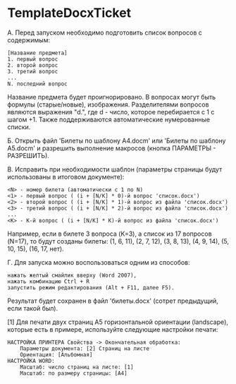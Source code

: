 # TemplateDocxTicket

А. Перед запуском необходимо подготовить список вопросов с содержимым:

    [Название предмета]
    1. первый вопрос
    2. второй вопрос
    3. третий вопрос
    ...
    N. последний вопрос

Название предмета будет проигнорировано. В вопросах могут быть формулы (старые/новые), изображения. Разделителями вопросов являются выражения "d.", где d - число, которое перебирается с 1 с шагом +1. Также поддерживаются автоматические нумерованные списки.

Б. Открыть файл 'Билеты по шаблону A4.docm' или 'Билеты по шаблону A5.docm' и разрешить выполнение макросов (кнопка ПАРАМЕТРЫ - РАЗРЕШИТЬ).

В. Исправить при необходимости шаблон (параметры страницы будут использованы в итоговом документе):

    <N> - номер билета (автоматически с 1 по N)
    <1> - первый вопрос ( (i + [N/K] * 0)-й вопрос 'список.docx')
    <2> - второй вопрос ( (i + [N/K] * 1)-й вопрос из файла 'список.docx')
    <3> - третий вопрос ( (i + [N/K] * 2)-й вопрос из файла 'список.docx')
    ...
    <K> - K-й вопрос ( (i + [N/K] * K)-й вопрос из файла 'список.docx')

Например, если в билете 3 вопроса (K=3), а список из 17 вопросов (N=17), то будут созданы билеты: 
(1, 6, 11), (2, 7, 12), (3, 8, 13), (4, 9, 14), (5, 10, 15), (16, 17, нет).

Г. Для запуска можно воспользоваться одним из способов: 
    
    нажать желтый смайлик вверху (Word 2007), 
    нажать комбинацию Ctrl + R
    запустить режим редактирования (Alt + F11, далее F5).

Результат будет сохранен в файл 'билеты.docx' (сотрет предыдущий, если такой был).



[1] Для печати двух страниц A5 горизонтальной ориентации (landscape), которые есть в примере, используйте следующие настройки печати:

    НАСТРОЙКА ПРИНТЕРА Cвойства -> Oкончательная обработка: 
        Параметры документа: [2] Страниц на листе
        Ориентация: [Альбомная]  
    НАСТРОЙКА WORD:
        Масштаб: число страниц на листе: [1]
        Масштаб: по размеру страницы: [A4]
    
